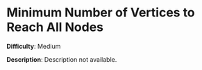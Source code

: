 # Minimum Number of Vertices to Reach All Nodes

**Difficulty**: Medium

**Description**: Description not available.
